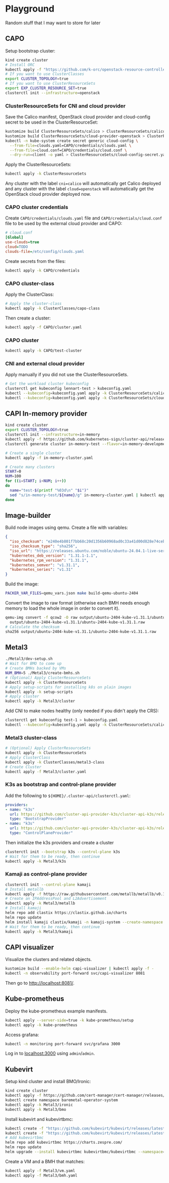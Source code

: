 # Playground

Random stuff that I may want to store for later

## CAPO

Setup bootstrap cluster:

```bash
kind create cluster
# Install ORC
kubectl apply -f "https://github.com/k-orc/openstack-resource-controller/releases/latest/download/install.yaml"
# If you want to use ClusterClasses
export CLUSTER_TOPOLOGY=true
# If you want to use ClusterResourceSets
export EXP_CLUSTER_RESOURCE_SET=true
clusterctl init --infrastructure=openstack
```

### ClusterResourceSets for CNI and cloud provider

Save the Calico manifest, OpenStack cloud provider and cloud-config secret to be used in the ClusterResourceSet:

```bash
kustomize build ClusterResourceSets/calico > ClusterResourceSets/calico.yaml
kustomize build ClusterResourceSets/cloud-provider-openstack > ClusterResourceSets/cloud-provider-openstack.yaml
kubectl -n kube-system create secret generic cloud-config \
  --from-file=clouds.yaml=CAPO/credentials/clouds.yaml \
  --from-file=cloud.conf=CAPO/credentials/cloud.conf \
  --dry-run=client -o yaml > ClusterResourceSets/cloud-config-secret.yaml
```

Apply the ClusterResourceSets:

```bash
kubectl apply -k ClusterResourceSets
```

Any cluster with the label `cni=calico` will automatically get Calico deployed and any cluster with the label `cloud=openstack` will automatically get the OpenStack cloud provider deployed now.

### CAPO cluster credentials

Create `CAPO/credentials/clouds.yaml` file and `CAPO/credentials/cloud.conf` file to be used by the external cloud provider and CAPO:

```ini
# cloud.conf
[Global]
use-clouds=true
cloud=TODO
clouds-file=/etc/config/clouds.yaml
```

Create secrets from the files:

```bash
kubectl apply -k CAPO/credentials
```

### CAPO cluster-class

Apply the ClusterClass:

```bash
# Apply the cluster-class
kubectl apply -k ClusterClasses/capo-class
```

Then create a cluster:

```bash
kubectl apply -f CAPO/cluster.yaml
```

### CAPO cluster

```bash
kubectl apply -k CAPO/test-cluster
```

### CNI and external cloud provider

Apply manually if you did not use the ClusterResourceSets.

```bash
# Get the workload cluster kubeconfig
clusterctl get kubeconfig lennart-test > kubeconfig.yaml
kubectl --kubeconfig=kubeconfig.yaml apply -k ClusterResourceSets/calico
kubectl --kubeconfig=kubeconfig.yaml apply -k ClusterResourceSets/cloud-provider-openstack
```

## CAPI In-memory provider

```bash
kind create cluster
export CLUSTER_TOPOLOGY=true
clusterctl init --infrastructure=in-memory
kubectl apply -f https://github.com/kubernetes-sigs/cluster-api/releases/download/v1.5.1/clusterclass-in-memory-quick-start.yaml
clusterctl generate cluster in-memory-test --flavor=in-memory-development --kubernetes-version=v1.31.1 > in-memory-cluster.yaml

# Create a single cluster
kubectl apply -f in-memory-cluster.yaml

# Create many clusters
START=0
NUM=100
for ((i=START; i<NUM; i++))
do
  name="test-$(printf "%03d\n" "$i")"
  sed "s/in-memory-test/${name}/g" in-memory-cluster.yaml | kubectl apply -f -
done
```

## Image-builder

Build node images using qemu.
Create a file with variables:

```json
{
  "iso_checksum": "e240e4b801f7bb68c20d1356b60968ad0c33a41d00d828e74ceb3364a0317be9",
  "iso_checksum_type": "sha256",
  "iso_url": "https://releases.ubuntu.com/noble/ubuntu-24.04.1-live-server-amd64.iso",
  "kubernetes_deb_version": "1.31.1-1.1",
  "kubernetes_rpm_version": "1.31.1",
  "kubernetes_semver": "v1.31.1",
  "kubernetes_series": "v1.31"
}
```

Build the image:

```bash
PACKER_VAR_FILES=qemu_vars.json make build-qemu-ubuntu-2404
```

Convert the image to raw format (otherwise each BMH needs enough memory to load the whole image in order to convert it).

```bash
qemu-img convert -f qcow2 -O raw output/ubuntu-2404-kube-v1.31.1/ubuntu-2404-kube-v1.31.1 \
  output/ubuntu-2404-kube-v1.31.1/ubuntu-2404-kube-v1.31.1.raw
# Calculate the checksum
sha256 output/ubuntu-2404-kube-v1.31.1/ubuntu-2404-kube-v1.31.1.raw
```

## Metal3

```bash
./Metal3/dev-setup.sh
# Wait for BMO to come up
# Create BMHs backed by VMs
NUM_BMH=5 ./Metal3/create-bmhs.sh
# (Optional) Apply ClusterResourceSets
kubectl apply -k ClusterResourceSets
# Apply setup-scripts for installing k8s on plain images
kubectl apply -k setup-scripts
# Apply cluster
kubectl apply -k Metal3/cluster
```

Add CNI to make nodes healthy (only needed if you didn't apply the CRS):

```bash
clusterctl get kubeconfig test-1 > kubeconfig.yaml
kubectl --kubeconfig=kubeconfig.yaml apply -k ClusterResourceSets/calico
```

### Metal3 cluster-class

```bash
# (Optional) Apply ClusterResourceSets
kubectl apply -k ClusterResourceSets
# Apply ClusterClass
kubectl apply -k ClusterClasses/metal3-class
# Create Cluster
kubectl apply -f Metal3/cluster.yaml
```

### K3s as bootstrap and control-plane provider

Add the following to `${HOME}/.cluster-api/clusterctl.yaml`:

```yaml
providers:
- name: "k3s"
  url: https://github.com/cluster-api-provider-k3s/cluster-api-k3s/releases/latest/bootstrap-components.yaml
  type: "BootstrapProvider"
- name: "k3s"
  url: https://github.com/cluster-api-provider-k3s/cluster-api-k3s/releases/latest/control-plane-components.yaml
  type: "ControlPlaneProvider"
```

Then initialize the k3s providers and create a cluster

```bash
clusterctl init --bootstrap k3s --control-plane k3s
# Wait for them to be ready, then continue
kubectl apply -k Metal3/k3s
```

### Kamaji as control-plane provider

```bash
clusterctl init --control-plane kamaji
# Install metallb
kubectl apply -f https://raw.githubusercontent.com/metallb/metallb/v0.13.12/config/manifests/metallb-native.yaml
# Create an IPAddressPool and L2Advertisement
kubectl apply -k Metal3/metallb
# Install kamaji
helm repo add clastix https://clastix.github.io/charts
helm repo update
helm install kamaji clastix/kamaji -n kamaji-system --create-namespace
# Wait for them to be ready, then continue
kubectl apply -k Metal3/kamaji
```

## CAPI visualizer

Visualize the clusters and related objects.

```bash
kustomize build --enable-helm capi-visualizer | kubectl apply -f -
kubectl -n observability port-forward svc/capi-visualizer 8081
```
Then go to <http://localhost:8081/>.

## Kube-prometheus

Deploy the kube-prometheus example manifests.

```bash
kubectl apply --server-side=true -k kube-prometheus/setup
kubectl apply -k kube-prometheus
```

Access grafana:

```bash
kubectl -n monitoring port-forward svc/grafana 3000
```

Log in to <localhost:3000> using `admin`/`admin`.

## Kubevirt

Setup kind cluster and install BMO/Ironic:

```bash
kind create cluster
kubectl apply -f https://github.com/cert-manager/cert-manager/releases/download/v1.17.1/cert-manager.yaml
kubectl create namespace baremetal-operator-system
kubectl apply -k Metal3/ironic
kubectl apply -k Metal3/bmo
```

Install kubevirt and kubevirtbmc:

```bash
kubectl create -f "https://github.com/kubevirt/kubevirt/releases/latest/download/kubevirt-operator.yaml"
kubectl create -f "https://github.com/kubevirt/kubevirt/releases/latest/download/kubevirt-cr.yaml"
# Add kubevirtbmc
helm repo add kubevirtbmc https://charts.zespre.com/
helm repo update
helm upgrade --install kubevirtbmc kubevirtbmc/kubevirtbmc --namespace=kubevirtbmc-system --create-namespace
```

Create a VM and a BMH that matches:

```bash
kubectl apply -f Metal3/vm.yaml
kubectl apply -f Metal3/bmh.yaml
```
